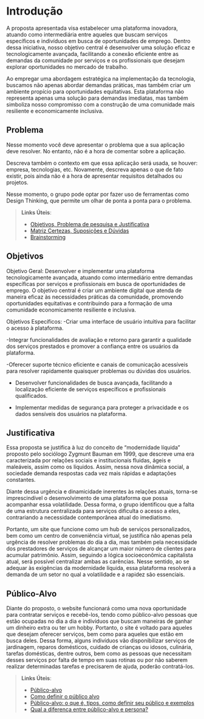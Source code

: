 # Introdução

A proposta apresentada visa estabelecer uma plataforma inovadora, atuando como
intermediária entre aqueles que buscam serviços específicos e indivíduos em busca de
oportunidades de emprego. Dentro dessa iniciativa, nosso objetivo central é desenvolver uma
solução eficaz e tecnologicamente avançada, facilitando a conexão eficiente entre as demandas
da comunidade por serviços e os profissionais que desejam explorar oportunidades no mercado
de trabalho.

Ao empregar uma abordagem estratégica na implementação da tecnologia, buscamos não
apenas abordar demandas práticas, mas também criar um ambiente propício para oportunidades
equitativas. Esta plataforma não representa apenas uma solução para demandas imediatas, mas
também simboliza nosso compromisso com a construção de uma comunidade mais resiliente e
economicamente inclusiva.

## Problema
Nesse momento você deve apresentar o problema que a sua aplicação deve  resolver. No entanto, não é a hora de comentar sobre a aplicação.

Descreva também o contexto em que essa aplicação será usada, se  houver: empresa, tecnologias, etc. Novamente, descreva apenas o que de  fato existir, pois ainda não é a hora de apresentar requisitos  detalhados ou projetos.

Nesse momento, o grupo pode optar por fazer uso  de ferramentas como Design Thinking, que permite um olhar de ponta a ponta para o problema.

> **Links Úteis**:
> - [Objetivos, Problema de pesquisa e Justificativa](https://medium.com/@versioparole/objetivos-problema-de-pesquisa-e-justificativa-c98c8233b9c3)
> - [Matriz Certezas, Suposições e Dúvidas](https://medium.com/educa%C3%A7%C3%A3o-fora-da-caixa/matriz-certezas-suposi%C3%A7%C3%B5es-e-d%C3%BAvidas-fa2263633655)
> - [Brainstorming](https://www.euax.com.br/2018/09/brainstorming/)

## Objetivos
Objetivo Geral:
Desenvolver e implementar uma plataforma tecnologicamente avançada, atuando como
intermediário entre demandas específicas por serviços e profissionais em busca de
oportunidades de emprego. O objetivo central é criar um ambiente digital que atenda de maneira
eficaz às necessidades práticas da comunidade, promovendo oportunidades equitativas e
contribuindo para a formação de uma comunidade economicamente resiliente e inclusiva.


Objetivos Específicos:
-Criar uma interface de usuário intuitiva para facilitar o acesso à plataforma.

-Integrar funcionalidades de avaliação e retorno para garantir a qualidade dos serviços prestados
e promover a confiança entre os usuários da plataforma.

-Oferecer suporte técnico eficiente e canais de comunicação acessíveis para resolver
rapidamente quaisquer problemas ou dúvidas dos usuários.

- Desenvolver funcionalidades de busca avançada, facilitando a localização eficiente de
serviços específicos e profissionais qualificados.

- Implementar medidas de segurança para proteger a privacidade e os dados sensíveis dos
usuários na plataforma.


## Justificativa

Essa proposta se justifica à luz do conceito de “modernidade líquida” proposto pelo sociólogo Zygmunt Bauman em 1999, que descreve uma era caracterizada por relações sociais e institucionais fluidas, ágeis e maleáveis, assim como os líquidos. Assim, nessa nova dinâmica social, a sociedade demanda respostas cada vez mais rápidas e adaptações constantes. 

Diante dessa urgência e dinamicidade inerentes às relações atuais, torna-se imprescindível o desenvolvimento de uma plataforma que possa acompanhar essa volatilidade. Dessa forma, o grupo identificou que a falta de uma estrutura centralizada para serviços dificulta o acesso a eles, contrariando a necessidade contemporânea atual do imediatismo. 

Portanto, um site que funcione como um hub de serviços personalizados, bem como um centro de conveniência virtual, se justifica não apenas pela urgência de resolver problemas do dia a dia, mas também pela necessidade dos prestadores de serviços de alcançar um maior número de clientes para acumular patrimônio. Assim, seguindo a lógica socioeconômica capitalista atual, será possível centralizar ambas as carências. Nesse sentido, ao se adequar às exigências da modernidade líquida, essa plataforma resolverá a demanda de um setor no qual a volatilidade e a rapidez são essenciais. 

## Público-Alvo

Diante do proposto, o website funcionará como uma nova oportunidade para contratar serviços e recebê-los, tendo como público-alvo pessoas que estão ocupadas no dia a dia e indivíduos que buscam maneiras de ganhar um dinheiro extra ou ter um hobby. Portanto, o site é voltado para aqueles que desejam oferecer serviços, bem como para aqueles que estão em busca deles. Dessa forma, alguns indivíduos vão disponibilizar serviços de jardinagem, reparos domésticos, cuidado de crianças ou idosos, culinária, tarefas domésticas, dentre outros, bem como as pessoas que necessitam desses serviços por falta de tempo em suas rotinas ou por não saberem realizar determinadas tarefas e precisarem de ajuda, poderão contratá-los. 

> **Links Úteis**:
> - [Público-alvo](https://blog.hotmart.com/pt-br/publico-alvo/)
> - [Como definir o público alvo](https://exame.com/pme/5-dicas-essenciais-para-definir-o-publico-alvo-do-seu-negocio/)
> - [Público-alvo: o que é, tipos, como definir seu público e exemplos](https://klickpages.com.br/blog/publico-alvo-o-que-e/)
> - [Qual a diferença entre público-alvo e persona?](https://rockcontent.com/blog/diferenca-publico-alvo-e-persona/)

